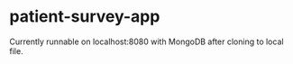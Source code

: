 # patient-survey-app

Currently runnable on localhost:8080 with MongoDB after cloning to local file.
